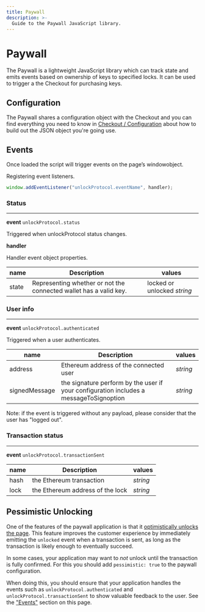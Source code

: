 ```yaml
---
title: Paywall
description: >-
  Guide to the Paywall JavaScript library.
---
```

# Paywall

The Paywall is a lightweight JavaScript library which can track state and emits
events based on ownership of keys to specified locks. It can be used to trigger
a the Checkout for purchasing keys.

## Configuration

The Paywall shares a configuration object with the Checkout and you can find
everything you need to know in [Checkout / Configuration](/tools/checkout/configuration#the-paywallconfig-object) about how to build
out the JSON object you're going use.

## Events

Once loaded the script will trigger events on the page’s ​window​ object. 

Registering event listeners.

```javascript
window.addEventListener("unlockProtocol.eventName", handler);
```

### Status

<hr />

**event** `unlockProtocol.status`

Triggered when unlockProtocol status changes.

**handler**

Handler event object properties.

| name       | Description |    values |
|------------|-----------|--------------|
| state      | Representing whether or not the connected wallet has a valid key.| locked or unlocked *string*  |


### User info
<hr />

**event** `unlockProtocol.authenticated`

Triggered when a user authenticates.

| name       | Description |    values |
|------------|-----------|--------------|
| address    |Ethereum address of the connected user| *string* |
| signedMessage | the signature perform by the user if your configuration includes a messageToSignoption| *string*|


Note: if the event is triggered without any payload, please consider that the user has "logged out".

### Transaction status
<hr />

**event** `unlockProtocol.transactionSent`

| name       | Description |    values |
|------------|-----------|--------------|
| hash       |the Ethereum transaction| *string* |
| lock       | the Ethereum address of the lock| *string* |

## Pessimistic Unlocking

One of the features of the paywall application is that it [optimistically unlocks the page](https://unlock-protocol.com/blog/hello-optimistic-unlocking/). This feature improves the customer experience by immediately emitting the `unlocked` event when a transaction is sent, as long as the transaction is likely enough to eventually succeed.

In some cases, your application may want to _not_ unlock until the transaction is fully confirmed. For this you should add `pessimistic: true` to the paywall configuration.

When doing this, you should ensure that your application handles the events such as `unlockProtocol.authenticated` and `unlockProtocol.transactionSent` to show valuable feedback to the user. See the ["Events"](#events) section on this page.